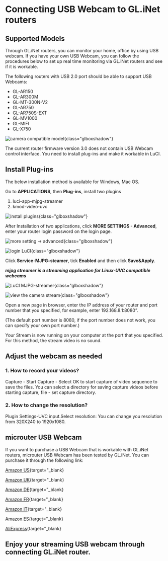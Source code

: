 # Connecting USB Webcam to GL.iNet routers

## Supported Models

Through GL.iNet routers, you can monitor your home, office by using USB webcam.
If you have your own USB Webcam, you can follow the procedures below to set up real time monitoring via GL.iNet routers and see if it is workable.

The following routers with USB 2.0 port should be able to support USB Webcams:

* GL-AR150
* GL-AR300M 
* GL-MT-300N-V2
* GL-AR750
* GL-AR750S-EXT
* GL-MV1000
* GL-MIFI
* GL-X750

![camera compatible model](https://static.gl-inet.com/docs/en/3/tutorials/camera/camera_compatible_model.png){class="glboxshadow"}

The current router firmware version 3.0 does not contain USB Webcam control interface. You need to install plug-ins and make it workable in LuCI. 

## Install Plug-ins

The below installation method is available for Windows, Mac OS. 

Go to **APPLICATIONS**, then **Plug-ins**, install two plugins

1. luci-app-mjpg-streamer
2. kmod-video-uvc

![install plugins](https://static.gl-inet.com/docs/en/3/tutorials/camera/1.png){class="glboxshadow"}

After Installation of two applications, click **MORE SETTINGS - Advanced**, enter your router login password on the login page.

![more setting -> advanced](https://static.gl-inet.com/docs/en/3/tutorials/camera/2.png){class="glboxshadow"}

![login LuCI](https://static.gl-inet.com/docs/en/3/tutorials/camera/3.png){class="glboxshadow"}

Click **Service**-**MJPG-steamer**, tick **Enabled** and then click **Save&Apply**.

***mjpg streamer is a streaming application for Linux-UVC compatible webcams***

![LuCI MJPG-streamer](https://static.gl-inet.com/docs/en/3/tutorials/camera/4.png){class="glboxshadow"}

![view the camera stream](https://static.gl-inet.com/docs/en/3/tutorials/camera/5.png){class="glboxshadow"}

Open a new page in browser, enter the IP address of your router and port number that you specified, for example, enter 192.168.8.1:8080”. 

(The default port number is 8080, if the port number does not work, you can specify your own port number.) 

Your Stream is now running on your computer at the port that you specified. For this method, the stream video is no sound.

## Adjust the webcam as needed

### 1. How to record your videos?

Capture - Start Capture - Select OK to start capture of video sequence to save the files. You can select a directory for saving capture videos before starting capture, file - set capture directory.

### 2. How to change the resolution?

Plugin Settings-UVC input.Select resolution:
You can change you resolution from 320X240 to 1920x1080.

## microuter USB Webcam

If you want to purchase a USB Webcam that is workable with GL.iNet routers, microuter USB Webcam has been tested by GL.iNet. You can purchase it through the following link:

[Amazon US](https://www.amazon.com/dp/B082NRZZLT?ref=myi_title_dp){target="_blank}

[Amazon UK](https://www.amazon.co.uk/dp/B082NRZZLT?ref=myi_title_dp){target="_blank}

[Amazon DE](https://www.amazon.de/dp/B0834LFZ29?ref=myi_title_dp){target="_blank}

[Amazon FR](https://www.amazon.fr/dp/B082NRZZLT?ref=myi_title_dp){target="_blank}

[Amazon IT](https://www.amazon.it/dp/B082NRZZLT?ref=myi_title_dp){target="_blank}

[Amazon ES](https://www.amazon.es/dp/B082NRZZLT?ref=myi_title_dp){target="_blank}

[AliExpress](https://www.aliexpress.com/item/4000579361414.html?spm=a2g0o.detail.1000023.1.552d287eRwizYo){target="_blank}

## **Enjoy your streaming USB webcam through connecting GL.iNet router.**
